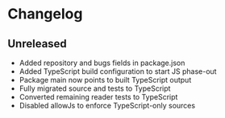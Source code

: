 # Changelog

## Unreleased

- Added repository and bugs fields in package.json
- Added TypeScript build configuration to start JS phase-out
- Package main now points to built TypeScript output
- Fully migrated source and tests to TypeScript
- Converted remaining reader tests to TypeScript
- Disabled allowJs to enforce TypeScript-only sources
